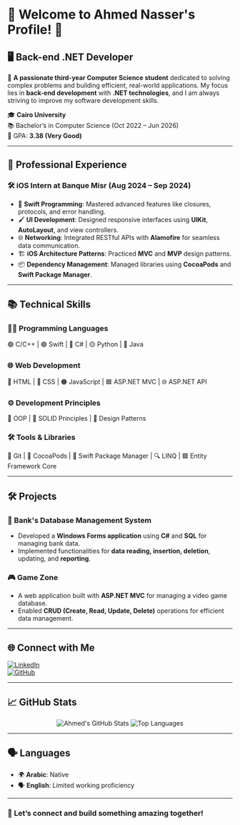 
# 🌟 Welcome to Ahmed Nasser's Profile! 👋  

## 🖥️ Back-end .NET Developer  

💼 **A passionate third-year Computer Science student** dedicated to solving complex problems and building efficient, real-world applications. My focus lies in **back-end development** with **.NET technologies**, and I am always striving to improve my software development skills.  

🎓 **Cairo University**  
📚 Bachelor’s in Computer Science (Oct 2022 – Jun 2026)  
🎯 GPA: **3.38 (Very Good)**  

---

## 💼 **Professional Experience**  

### 🛠 **iOS Intern at Banque Misr** (Aug 2024 – Sep 2024)  
- 🚀 **Swift Programming**: Mastered advanced features like closures, protocols, and error handling.  
- 🖌 **UI Development**: Designed responsive interfaces using **UIKit**, **AutoLayout**, and view controllers.  
- 🌐 **Networking**: Integrated RESTful APIs with **Alamofire** for seamless data communication.  
- 🏗️ **iOS Architecture Patterns**: Practiced **MVC** and **MVP** design patterns.  
- 📦 **Dependency Management**: Managed libraries using **CocoaPods** and **Swift Package Manager**.  

---

## 📚 **Technical Skills**  

### **👨‍💻 Programming Languages**  
🟢 C/C++ | 🟣 Swift | 🔵 C# | 🟡 Python | 🔴 Java

### **🌐 Web Development**  
🌟 HTML | 🎨 CSS | 🟠 JavaScript | 🟦 ASP.NET MVC | 🌐 ASP.NET API

### **⚙️ Development Principles**  
📐 OOP | 🎯 SOLID Principles | 🧩 Design Patterns  

### **🛠️ Tools & Libraries**  
📂 Git | 🍫 CocoaPods | 🚀 Swift Package Manager | 🔍 LINQ | 🟩 Entity Framework Core

---

## 🛠️ **Projects**  

### **💼 Bank's Database Management System**  
- Developed a **Windows Forms application** using **C#** and **SQL** for managing bank data.  
- Implemented functionalities for **data reading, insertion, deletion**, updating, and **reporting**.  

### **🎮 Game Zone**  
- A web application built with **ASP.NET MVC** for managing a video game database.  
- Enabled **CRUD (Create, Read, Update, Delete)** operations for efficient data management.  

---

## 🌐 **Connect with Me**  

[![LinkedIn](https://img.shields.io/badge/LinkedIn-Ahmed%20Nasser-blue?style=for-the-badge&logo=linkedin&logoColor=white)](https://linkedin.com/in/ahmed-nasser-91aab6279)  
[![GitHub](https://img.shields.io/badge/GitHub-Ahmed%20Nasser-black?style=for-the-badge&logo=github&logoColor=white)](https://github.com/AhmedNasser23)  

---

## 📈 **GitHub Stats**  

<p align="center">  
  <img src="https://github-readme-stats.vercel.app/api?username=AhmedNasser23&show_icons=true&theme=radical" alt="Ahmed's GitHub Stats" />  
  <img src="https://github-readme-stats.vercel.app/api/top-langs/?username=AhmedNasser23&layout=compact&theme=radical" alt="Top Languages" />  
</p>  

---

## 🗣️ **Languages**  

- 🌍 **Arabic**: Native  
- 🗣️ **English**: Limited working proficiency  

---

### 🚀 Let’s connect and build something amazing together!  
